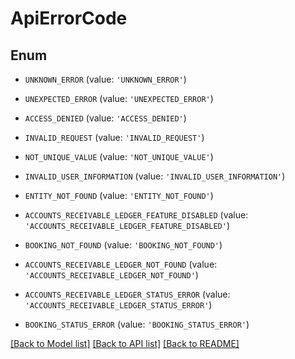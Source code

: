 # ApiErrorCode


## Enum

* `UNKNOWN_ERROR` (value: `'UNKNOWN_ERROR'`)

* `UNEXPECTED_ERROR` (value: `'UNEXPECTED_ERROR'`)

* `ACCESS_DENIED` (value: `'ACCESS_DENIED'`)

* `INVALID_REQUEST` (value: `'INVALID_REQUEST'`)

* `NOT_UNIQUE_VALUE` (value: `'NOT_UNIQUE_VALUE'`)

* `INVALID_USER_INFORMATION` (value: `'INVALID_USER_INFORMATION'`)

* `ENTITY_NOT_FOUND` (value: `'ENTITY_NOT_FOUND'`)

* `ACCOUNTS_RECEIVABLE_LEDGER_FEATURE_DISABLED` (value: `'ACCOUNTS_RECEIVABLE_LEDGER_FEATURE_DISABLED'`)

* `BOOKING_NOT_FOUND` (value: `'BOOKING_NOT_FOUND'`)

* `ACCOUNTS_RECEIVABLE_LEDGER_NOT_FOUND` (value: `'ACCOUNTS_RECEIVABLE_LEDGER_NOT_FOUND'`)

* `ACCOUNTS_RECEIVABLE_LEDGER_STATUS_ERROR` (value: `'ACCOUNTS_RECEIVABLE_LEDGER_STATUS_ERROR'`)

* `BOOKING_STATUS_ERROR` (value: `'BOOKING_STATUS_ERROR'`)

[[Back to Model list]](../README.md#documentation-for-models) [[Back to API list]](../README.md#documentation-for-api-endpoints) [[Back to README]](../README.md)



